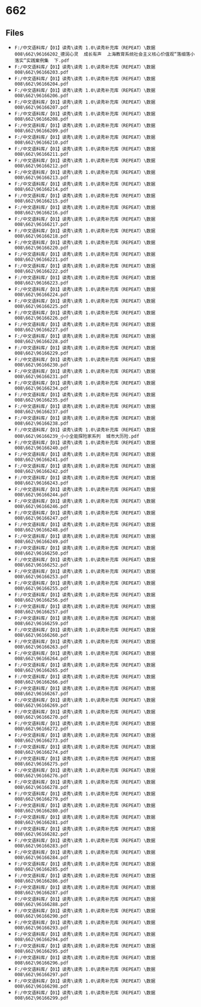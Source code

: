 # 662

## Files

- `F:/中文语料库/【01】读秀\读秀 1.0\读秀补充库（REPEAT）\数据008\662\96166202_德润心灵  成长有声  上海教育系统社会主义核心价值观“落细落小落实”实践案例集  下.pdf`
- `F:/中文语料库/【01】读秀\读秀 1.0\读秀补充库（REPEAT）\数据008\662\96166203.pdf`
- `F:/中文语料库/【01】读秀\读秀 1.0\读秀补充库（REPEAT）\数据008\662\96166204.pdf`
- `F:/中文语料库/【01】读秀\读秀 1.0\读秀补充库（REPEAT）\数据008\662\96166206.pdf`
- `F:/中文语料库/【01】读秀\读秀 1.0\读秀补充库（REPEAT）\数据008\662\96166207.pdf`
- `F:/中文语料库/【01】读秀\读秀 1.0\读秀补充库（REPEAT）\数据008\662\96166208.pdf`
- `F:/中文语料库/【01】读秀\读秀 1.0\读秀补充库（REPEAT）\数据008\662\96166209.pdf`
- `F:/中文语料库/【01】读秀\读秀 1.0\读秀补充库（REPEAT）\数据008\662\96166210.pdf`
- `F:/中文语料库/【01】读秀\读秀 1.0\读秀补充库（REPEAT）\数据008\662\96166211.pdf`
- `F:/中文语料库/【01】读秀\读秀 1.0\读秀补充库（REPEAT）\数据008\662\96166212.pdf`
- `F:/中文语料库/【01】读秀\读秀 1.0\读秀补充库（REPEAT）\数据008\662\96166213.pdf`
- `F:/中文语料库/【01】读秀\读秀 1.0\读秀补充库（REPEAT）\数据008\662\96166214.pdf`
- `F:/中文语料库/【01】读秀\读秀 1.0\读秀补充库（REPEAT）\数据008\662\96166215.pdf`
- `F:/中文语料库/【01】读秀\读秀 1.0\读秀补充库（REPEAT）\数据008\662\96166216.pdf`
- `F:/中文语料库/【01】读秀\读秀 1.0\读秀补充库（REPEAT）\数据008\662\96166217.pdf`
- `F:/中文语料库/【01】读秀\读秀 1.0\读秀补充库（REPEAT）\数据008\662\96166218.pdf`
- `F:/中文语料库/【01】读秀\读秀 1.0\读秀补充库（REPEAT）\数据008\662\96166220.pdf`
- `F:/中文语料库/【01】读秀\读秀 1.0\读秀补充库（REPEAT）\数据008\662\96166221.pdf`
- `F:/中文语料库/【01】读秀\读秀 1.0\读秀补充库（REPEAT）\数据008\662\96166222.pdf`
- `F:/中文语料库/【01】读秀\读秀 1.0\读秀补充库（REPEAT）\数据008\662\96166223.pdf`
- `F:/中文语料库/【01】读秀\读秀 1.0\读秀补充库（REPEAT）\数据008\662\96166224.pdf`
- `F:/中文语料库/【01】读秀\读秀 1.0\读秀补充库（REPEAT）\数据008\662\96166225.pdf`
- `F:/中文语料库/【01】读秀\读秀 1.0\读秀补充库（REPEAT）\数据008\662\96166226.pdf`
- `F:/中文语料库/【01】读秀\读秀 1.0\读秀补充库（REPEAT）\数据008\662\96166227.pdf`
- `F:/中文语料库/【01】读秀\读秀 1.0\读秀补充库（REPEAT）\数据008\662\96166228.pdf`
- `F:/中文语料库/【01】读秀\读秀 1.0\读秀补充库（REPEAT）\数据008\662\96166229.pdf`
- `F:/中文语料库/【01】读秀\读秀 1.0\读秀补充库（REPEAT）\数据008\662\96166230.pdf`
- `F:/中文语料库/【01】读秀\读秀 1.0\读秀补充库（REPEAT）\数据008\662\96166231.pdf`
- `F:/中文语料库/【01】读秀\读秀 1.0\读秀补充库（REPEAT）\数据008\662\96166234.pdf`
- `F:/中文语料库/【01】读秀\读秀 1.0\读秀补充库（REPEAT）\数据008\662\96166235.pdf`
- `F:/中文语料库/【01】读秀\读秀 1.0\读秀补充库（REPEAT）\数据008\662\96166237.pdf`
- `F:/中文语料库/【01】读秀\读秀 1.0\读秀补充库（REPEAT）\数据008\662\96166238.pdf`
- `F:/中文语料库/【01】读秀\读秀 1.0\读秀补充库（REPEAT）\数据008\662\96166239_小小全能探险家系列  城市大历险.pdf`
- `F:/中文语料库/【01】读秀\读秀 1.0\读秀补充库（REPEAT）\数据008\662\96166240.pdf`
- `F:/中文语料库/【01】读秀\读秀 1.0\读秀补充库（REPEAT）\数据008\662\96166241.pdf`
- `F:/中文语料库/【01】读秀\读秀 1.0\读秀补充库（REPEAT）\数据008\662\96166242.pdf`
- `F:/中文语料库/【01】读秀\读秀 1.0\读秀补充库（REPEAT）\数据008\662\96166243.pdf`
- `F:/中文语料库/【01】读秀\读秀 1.0\读秀补充库（REPEAT）\数据008\662\96166244.pdf`
- `F:/中文语料库/【01】读秀\读秀 1.0\读秀补充库（REPEAT）\数据008\662\96166246.pdf`
- `F:/中文语料库/【01】读秀\读秀 1.0\读秀补充库（REPEAT）\数据008\662\96166247.pdf`
- `F:/中文语料库/【01】读秀\读秀 1.0\读秀补充库（REPEAT）\数据008\662\96166248.pdf`
- `F:/中文语料库/【01】读秀\读秀 1.0\读秀补充库（REPEAT）\数据008\662\96166249.pdf`
- `F:/中文语料库/【01】读秀\读秀 1.0\读秀补充库（REPEAT）\数据008\662\96166250.pdf`
- `F:/中文语料库/【01】读秀\读秀 1.0\读秀补充库（REPEAT）\数据008\662\96166252.pdf`
- `F:/中文语料库/【01】读秀\读秀 1.0\读秀补充库（REPEAT）\数据008\662\96166253.pdf`
- `F:/中文语料库/【01】读秀\读秀 1.0\读秀补充库（REPEAT）\数据008\662\96166255.pdf`
- `F:/中文语料库/【01】读秀\读秀 1.0\读秀补充库（REPEAT）\数据008\662\96166256.pdf`
- `F:/中文语料库/【01】读秀\读秀 1.0\读秀补充库（REPEAT）\数据008\662\96166257.pdf`
- `F:/中文语料库/【01】读秀\读秀 1.0\读秀补充库（REPEAT）\数据008\662\96166259.pdf`
- `F:/中文语料库/【01】读秀\读秀 1.0\读秀补充库（REPEAT）\数据008\662\96166260.pdf`
- `F:/中文语料库/【01】读秀\读秀 1.0\读秀补充库（REPEAT）\数据008\662\96166263.pdf`
- `F:/中文语料库/【01】读秀\读秀 1.0\读秀补充库（REPEAT）\数据008\662\96166264.pdf`
- `F:/中文语料库/【01】读秀\读秀 1.0\读秀补充库（REPEAT）\数据008\662\96166265.pdf`
- `F:/中文语料库/【01】读秀\读秀 1.0\读秀补充库（REPEAT）\数据008\662\96166266.pdf`
- `F:/中文语料库/【01】读秀\读秀 1.0\读秀补充库（REPEAT）\数据008\662\96166267.pdf`
- `F:/中文语料库/【01】读秀\读秀 1.0\读秀补充库（REPEAT）\数据008\662\96166269.pdf`
- `F:/中文语料库/【01】读秀\读秀 1.0\读秀补充库（REPEAT）\数据008\662\96166270.pdf`
- `F:/中文语料库/【01】读秀\读秀 1.0\读秀补充库（REPEAT）\数据008\662\96166272.pdf`
- `F:/中文语料库/【01】读秀\读秀 1.0\读秀补充库（REPEAT）\数据008\662\96166273.pdf`
- `F:/中文语料库/【01】读秀\读秀 1.0\读秀补充库（REPEAT）\数据008\662\96166274.pdf`
- `F:/中文语料库/【01】读秀\读秀 1.0\读秀补充库（REPEAT）\数据008\662\96166275.pdf`
- `F:/中文语料库/【01】读秀\读秀 1.0\读秀补充库（REPEAT）\数据008\662\96166276.pdf`
- `F:/中文语料库/【01】读秀\读秀 1.0\读秀补充库（REPEAT）\数据008\662\96166278.pdf`
- `F:/中文语料库/【01】读秀\读秀 1.0\读秀补充库（REPEAT）\数据008\662\96166279.pdf`
- `F:/中文语料库/【01】读秀\读秀 1.0\读秀补充库（REPEAT）\数据008\662\96166280.pdf`
- `F:/中文语料库/【01】读秀\读秀 1.0\读秀补充库（REPEAT）\数据008\662\96166281.pdf`
- `F:/中文语料库/【01】读秀\读秀 1.0\读秀补充库（REPEAT）\数据008\662\96166282.pdf`
- `F:/中文语料库/【01】读秀\读秀 1.0\读秀补充库（REPEAT）\数据008\662\96166283.pdf`
- `F:/中文语料库/【01】读秀\读秀 1.0\读秀补充库（REPEAT）\数据008\662\96166284.pdf`
- `F:/中文语料库/【01】读秀\读秀 1.0\读秀补充库（REPEAT）\数据008\662\96166285.pdf`
- `F:/中文语料库/【01】读秀\读秀 1.0\读秀补充库（REPEAT）\数据008\662\96166286.pdf`
- `F:/中文语料库/【01】读秀\读秀 1.0\读秀补充库（REPEAT）\数据008\662\96166287.pdf`
- `F:/中文语料库/【01】读秀\读秀 1.0\读秀补充库（REPEAT）\数据008\662\96166288.pdf`
- `F:/中文语料库/【01】读秀\读秀 1.0\读秀补充库（REPEAT）\数据008\662\96166290.pdf`
- `F:/中文语料库/【01】读秀\读秀 1.0\读秀补充库（REPEAT）\数据008\662\96166293.pdf`
- `F:/中文语料库/【01】读秀\读秀 1.0\读秀补充库（REPEAT）\数据008\662\96166294.pdf`
- `F:/中文语料库/【01】读秀\读秀 1.0\读秀补充库（REPEAT）\数据008\662\96166295.pdf`
- `F:/中文语料库/【01】读秀\读秀 1.0\读秀补充库（REPEAT）\数据008\662\96166296.pdf`
- `F:/中文语料库/【01】读秀\读秀 1.0\读秀补充库（REPEAT）\数据008\662\96166297.pdf`
- `F:/中文语料库/【01】读秀\读秀 1.0\读秀补充库（REPEAT）\数据008\662\96166298.pdf`
- `F:/中文语料库/【01】读秀\读秀 1.0\读秀补充库（REPEAT）\数据008\662\96166299.pdf`
